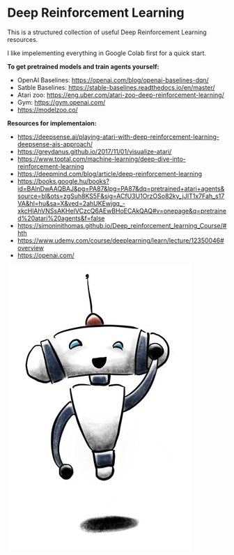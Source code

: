# Deep Reinforcement Learning

This is a structured collection of useful Deep Reinforcement Learning resources.

I like impelementing everything in Google Colab first for a quick start.

**To get pretrained models and train agents yourself:**
- OpenAI Baselines: https://openai.com/blog/openai-baselines-dqn/
- Satble Baselines: https://stable-baselines.readthedocs.io/en/master/
- Atari zoo: https://eng.uber.com/atari-zoo-deep-reinforcement-learning/
- Gym: https://gym.openai.com/
- https://modelzoo.co/
  
**Resources for implementaion:**
- https://deepsense.ai/playing-atari-with-deep-reinforcement-learning-deepsense-ais-approach/
- https://greydanus.github.io/2017/11/01/visualize-atari/
- https://www.toptal.com/machine-learning/deep-dive-into-reinforcement-learning
- https://deepmind.com/blog/article/deep-reinforcement-learning
- https://books.google.hu/books?id=BAlnDwAAQBAJ&pg=PA87&lpg=PA87&dq=pretrained+atari+agents&source=bl&ots=zgSuh8KS5F&sig=ACfU3U1OrzOSo82ky_jJIT1x7Fah_s17VA&hl=hu&sa=X&ved=2ahUKEwjgq_-xkcHlAhVNSsAKHeIVCzcQ6AEwBHoECAkQAQ#v=onepage&q=pretrained%20atari%20agents&f=false
- https://simoninithomas.github.io/Deep_reinforcement_learning_Course/#hth
- https://www.udemy.com/course/deeplearning/learn/lecture/12350046#overview
- https://openai.com/

![alt text](4B07126C-B427-4087-BA9F-A1CB0E08C88E.jpeg)
